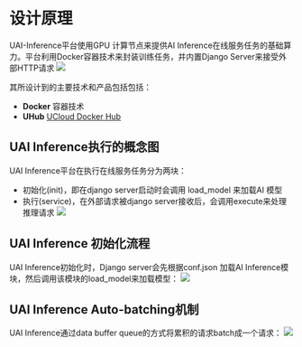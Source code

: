 

# 设计原理 
UAI-Inference平台使用GPU 计算节点来提供AI Inference在线服务任务的基础算力。平台利用Docker容器技术来封装训练任务，并内置Django Server来接受外部HTTP请求
![](ai/uai-inference/images/general/ai_inference综述.png)

其所设计到的主要技术和产品包括包括：
  - **Docker** 容器技术
  - **UHub** [UCloud Docker Hub](uhub/README)

## UAI Inference执行的概念图
UAI Inference平台在执行在线服务任务分为两块：

  * 初始化(init)，即在django server启动时会调用 load\_model 来加载AI 模型
  * 执行(service)，在外部请求被django server接收后，会调用execute来处理推理请求
![](ai/uai-inference/images/general/ai_inference执行.png)

## UAI Inference 初始化流程
UAI Inference初始化时，Django server会先根据conf.json 加载AI Inference模块，然后调用该模块的load_model来加载模型：
![](ai/uai-inference/images/general/init.png)

## UAI Inference Auto-batching机制
UAI Inference通过data buffer queue的方式将累积的请求batch成一个请求：
![](ai/uai-inference/images/general/ai_inference_batch.png)

